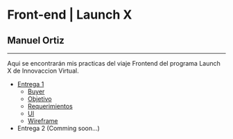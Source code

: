# Front-end | Launch X
## Manuel Ortiz
---
Aqui se encontrarán mis practicas del viaje Frontend del programa Launch X de Innovaccion Virtual.

- [Entrega 1](./practicas/Entrega1)
    - [Buyer](./practicas/Entrega1/buyer.md)
    - [Objetivo](./practicas/Entrega1/objetivo.md)
    - [Requerimientos](./practicas/Entrega1/requerimientos.md)
    - [UI](./practicas/Entrega1/UI.md)
    - [Wireframe](./practicas/Entrega1/wireframe.md)
- Entrega 2 (Comming soon...)
